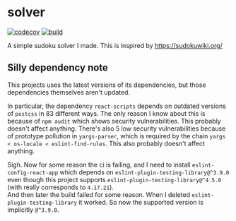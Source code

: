 # solver

[![codecov](https://codecov.io/gh/icecream17/solver/branch/main/graph/badge.svg?token=FOcsmxUx91)](https://codecov.io/gh/icecream17/solver)
[![build](https://github.com/icecream17/solver/workflows/build/badge.svg)](https://github.com/icecream17/solver/actions)

A simple sudoku solver I made. This is inspired by <https://sudokuwiki.org/>

## Silly dependency note

This projects uses the latest versions of its dependencies, but those dependencies themselves aren't updated.

In particular, the dependency `react-scripts` depends on outdated versions of `postcss` in 83 different ways. The only reason I know about this is because of `npm audit` which shows security vulnerabilities. This probably doesn't affect anything. There's also 5 low security vulnerabilities because of prototype pollution in `yargs-parser`, which is required by the chain `yargs < os-locale < eslint-find-rules`. This also probably doesn't affect anything.

Sigh. Now for some reason the ci is failing, and I need to install `eslint-config-react-app` which depends on `eslint-plugin-testing-library@^3.9.0` even though this project supports `eslint-plugin-testing-library@^4.5.0` (with really corresponds to `4.17.21`).\
And then later the build failed for some reason. When I deleted `eslint-plugin-testing-library` it worked. So now the supported version is implicitly `@^3.9.0`.
